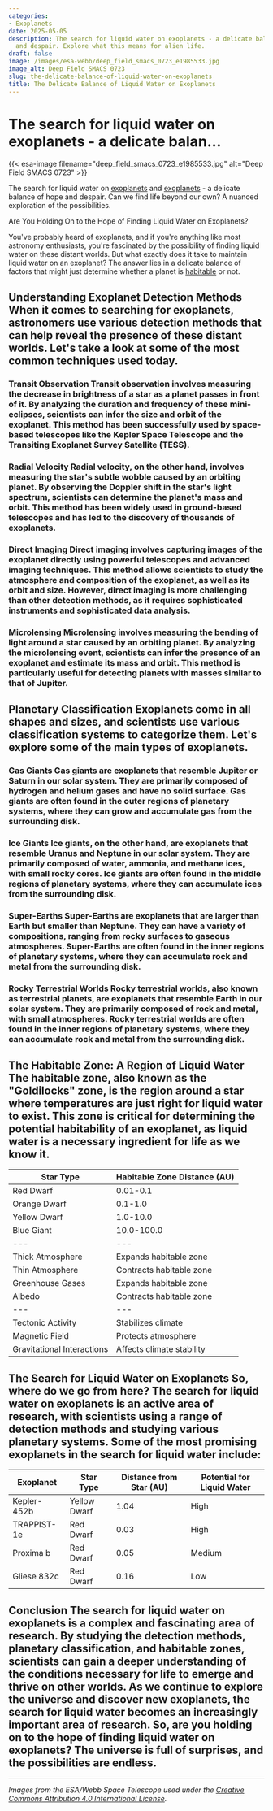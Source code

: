 ```yaml
---
categories:
- Exoplanets
date: 2025-05-05
description: The search for liquid water on exoplanets - a delicate balance of hope
  and despair. Explore what this means for alien life.
draft: false
image: /images/esa-webb/deep_field_smacs_0723_e1985533.jpg
image_alt: Deep Field SMACS 0723
slug: the-delicate-balance-of-liquid-water-on-exoplanets
title: The Delicate Balance of Liquid Water on Exoplanets
---
```


# The search for liquid water on exoplanets - a delicate balan...
{{< esa-image filename="deep_field_smacs_0723_e1985533.jpg" alt="Deep Field SMACS 0723" >}}



The search for liquid water on [exoplanets](/blog/unveiling-the-secrets-of-exoplanets-in-the-habitable-zone) and [exoplanets](/blog/the-enigmatic-realm-of-exoplanets-and-the-quest-for-habitabl) - a delicate balance of hope and despair. Can we find life beyond our own? A nuanced exploration of the possibilities.

Are You Holding On to the Hope of Finding Liquid Water on Exoplanets?

 You've probably heard of exoplanets, and if you're anything like most astronomy enthusiasts, you're fascinated by the possibility of finding liquid water on these distant worlds. But what exactly does it take to maintain liquid water on an exoplanet? The answer lies in a delicate balance of factors that might just determine whether a planet is [habitable](/blog/deciphering-the-mysteries-of-exoplanets-in-habitable-zones) or not.

 ## Understanding Exoplanet Detection Methods When it comes to searching for exoplanets, astronomers use various detection methods that can help reveal the presence of these distant worlds. Let's take a look at some of the most common techniques used today.

 ### Transit Observation Transit observation involves measuring the decrease in brightness of a star as a planet passes in front of it. By analyzing the duration and frequency of these mini-eclipses, scientists can infer the size and orbit of the exoplanet. This method has been successfully used by space-based telescopes like the Kepler Space Telescope and the Transiting Exoplanet Survey Satellite (TESS).

 ### Radial Velocity Radial velocity, on the other hand, involves measuring the star's subtle wobble caused by an orbiting planet. By observing the Doppler shift in the star's light spectrum, scientists can determine the planet's mass and orbit. This method has been widely used in ground-based telescopes and has led to the discovery of thousands of exoplanets.

 ### Direct Imaging Direct imaging involves capturing images of the exoplanet directly using powerful telescopes and advanced imaging techniques. This method allows scientists to study the atmosphere and composition of the exoplanet, as well as its orbit and size. However, direct imaging is more challenging than other detection methods, as it requires sophisticated instruments and sophisticated data analysis.

 ### Microlensing Microlensing involves measuring the bending of light around a star caused by an orbiting planet. By analyzing the microlensing event, scientists can infer the presence of an exoplanet and estimate its mass and orbit. This method is particularly useful for detecting planets with masses similar to that of Jupiter.

 ## Planetary Classification Exoplanets come in all shapes and sizes, and scientists use various classification systems to categorize them. Let's explore some of the main types of exoplanets.

 ### Gas Giants Gas giants are exoplanets that resemble Jupiter or Saturn in our solar system. They are primarily composed of hydrogen and helium gases and have no solid surface. Gas giants are often found in the outer regions of planetary systems, where they can grow and accumulate gas from the surrounding disk.

 ### Ice Giants Ice giants, on the other hand, are exoplanets that resemble Uranus and Neptune in our solar system. They are primarily composed of water, ammonia, and methane ices, with small rocky cores. Ice giants are often found in the middle regions of planetary systems, where they can accumulate ices from the surrounding disk.

 ### Super-Earths Super-Earths are exoplanets that are larger than Earth but smaller than Neptune. They can have a variety of compositions, ranging from rocky surfaces to gaseous atmospheres. Super-Earths are often found in the inner regions of planetary systems, where they can accumulate rock and metal from the surrounding disk.

 ### Rocky Terrestrial Worlds Rocky terrestrial worlds, also known as terrestrial planets, are exoplanets that resemble Earth in our solar system. They are primarily composed of rock and metal, with small atmospheres. Rocky terrestrial worlds are often found in the inner regions of planetary systems, where they can accumulate rock and metal from the surrounding disk.

 ## The Habitable Zone: A Region of Liquid Water The habitable zone, also known as the "Goldilocks" zone, is the region around a star where temperatures are just right for liquid water to exist. This zone is critical for determining the potential habitability of an exoplanet, as liquid water is a necessary ingredient for life as we know it.

 | Star Type | Habitable Zone Distance (AU) |
| --- | --- |
| Red Dwarf | 0.01-0.1 |
| Orange Dwarf | 0.1-1.0 |
| Yellow Dwarf | 1.0-10.0 |
| Blue Giant | 10.0-100.0 | | Atmospheric Conditions | Effect on Habitable Zone |
| --- | --- |
| Thick Atmosphere | Expands habitable zone |
| Thin Atmosphere | Contracts habitable zone |
| Greenhouse Gases | Expands habitable zone |
| Albedo | Contracts habitable zone | | Planetary Features | Effect on Habitable Zone |
| --- | --- |
| Tectonic Activity | Stabilizes climate |
| Magnetic Field | Protects atmosphere |
| Gravitational Interactions | Affects climate stability | As we can see, the habitable zone is not just a simple calculation, but rather a complex interplay of factors that can affect the potential habitability of an exoplanet. By studying these factors, scientists can gain a deeper understanding of the conditions necessary for life to emerge and thrive on other worlds.

 ## The Search for Liquid Water on Exoplanets So, where do we go from here? The search for liquid water on exoplanets is an active area of research, with scientists using a range of detection methods and studying various planetary systems. Some of the most promising exoplanets in the search for liquid water include:

 | Exoplanet | Star Type | Distance from Star (AU) | Potential for Liquid Water |
| --- | --- | --- | --- |
| Kepler-452b | Yellow Dwarf | 1.04 | High |
| TRAPPIST-1e | Red Dwarf | 0.03 | High |
| Proxima b | Red Dwarf | 0.05 | Medium |
| Gliese 832c | Red Dwarf | 0.16 | Low | As we continue to explore the universe and discover new exoplanets, the search for liquid water becomes an increasingly important area of research. By studying the factors that maintain liquid water on exoplanets, we can gain a deeper understanding of the conditions necessary for life to emerge and thrive on other worlds.

 ## Conclusion The search for liquid water on exoplanets is a complex and fascinating area of research. By studying the detection methods, planetary classification, and habitable zones, scientists can gain a deeper understanding of the conditions necessary for life to emerge and thrive on other worlds. As we continue to explore the universe and discover new exoplanets, the search for liquid water becomes an increasingly important area of research. So, are you holding on to the hope of finding liquid water on exoplanets? The universe is full of surprises, and the possibilities are endless.

---

*Images from the ESA/Webb Space Telescope used under the [Creative Commons Attribution 4.0 International License](https://creativecommons.org/licenses/by/4.0).*